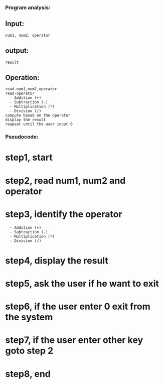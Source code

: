 
 ### Program analysis:
## Input:
    num1, num2, operator
## output:
    result
## Operation:
    read-num1,num2,operator
    read-operator
      - Addition (+)
      - Subtraction (-)
      - Multiplication (*)
      - Division (/)
    compute based on the operator
    display the result
    reapeat until the user input 0
   ### Pseudocode:
# step1, start
# step2, read num1, num2 and operator
# step3, identify the operator
      - Addition (+)
      - Subtraction (-)
      - Multiplication (*)
      - Division (/)
# step4, display the result
# step5, ask the user if he want to exit
# step6, if the user enter 0 exit from the system
# step7, if the user enter other key goto step 2
# step8, end
     
